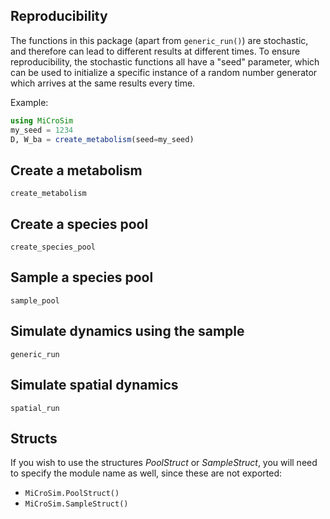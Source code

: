 ## Reproducibility
The functions in this package (apart from `generic_run()`) are stochastic, and therefore can lead to different results at different times. To ensure reproducibility, the stochastic functions all have a "seed" parameter, which can be used to initialize a specific instance of a random number generator which arrives at the same results every time.

Example:
```julia
using MiCroSim
my_seed = 1234
D, W_ba = create_metabolism(seed=my_seed)
```

## Create a metabolism

```@docs
create_metabolism
```

## Create a species pool

```@docs
create_species_pool
```

## Sample a species pool

```@docs
sample_pool
```

## Simulate dynamics using the sample

```@docs
generic_run
```

## Simulate spatial dynamics

```@docs
spatial_run
```

## Structs

If you wish to use the structures *PoolStruct* or *SampleStruct*, you will need to specify the module name as well, since these are not exported:
* `MiCroSim.PoolStruct()`
* `MiCroSim.SampleStruct()`